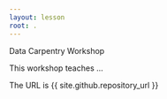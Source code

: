 ```yaml
---
layout: lesson
root: .
---
```



Data Carpentry Workshop

This workshop teaches ...
 
The URL is {{ site.github.repository_url }}
